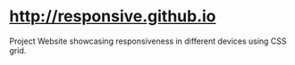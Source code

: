 # http://responsive.github.io


Project Website showcasing responsiveness in different devices using CSS grid.
